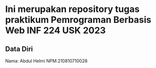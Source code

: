 # Ini merupakan repository tugas praktikum Pemrograman Berbasis Web INF 224 USK 2023
 
## Data Diri
 
Nama: Abdul Helmi
NPM:210810710028